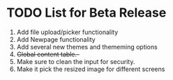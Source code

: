 # TODO List for Beta Release
1. Add file upload/picker functionality
2. Add Newpage functionality
3. Add several new themes and thememing options
4. ~~Global content table.-~~
5. Make sure to clean the input for security.
6. Make it pick the resized image for different screens
